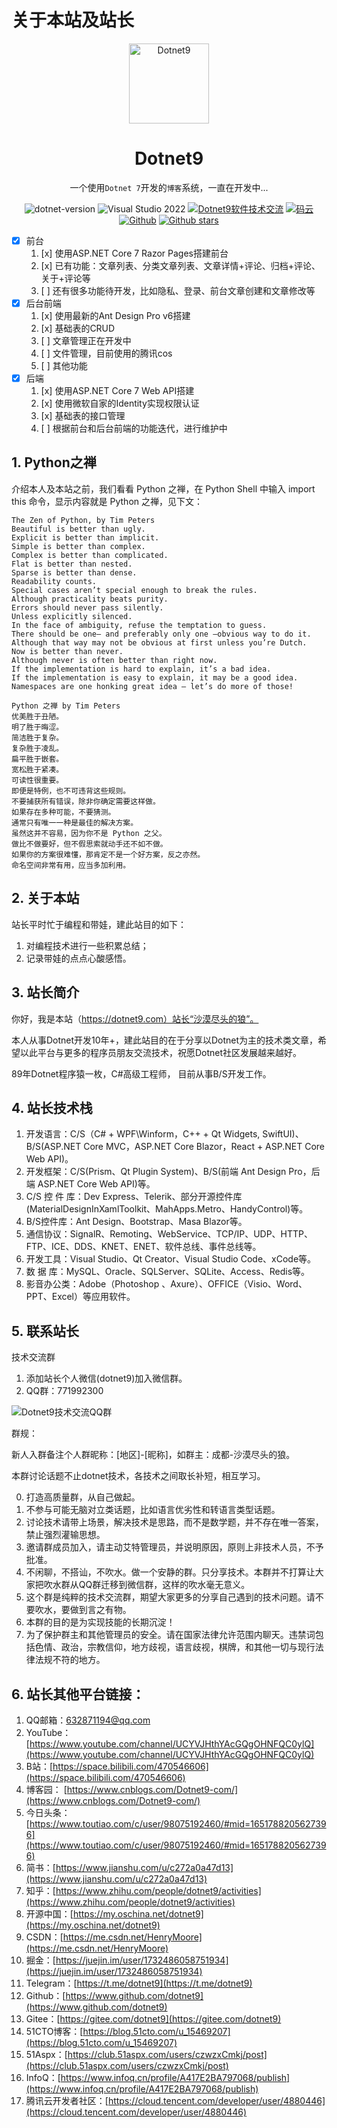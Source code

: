 # 关于本站及站长

<p align="center">
  <a href="https://dotnet9.com">
    <img src="https://img1.dotnet9.com/site/logo.png" width="128" height="128" alt="Dotnet9">
  </a>
</p>

<h1 align="center">Dotnet9</h1>

<div align="center">

一个使用`Dotnet 7`开发的`博客`系统，一直在开发中...

 ![dotnet-version](https://img.shields.io/badge/.NET%207.0-blue)  ![Visual Studio 2022](https://img.shields.io/badge/Visual%20Studio%20-2022-blueviolet)  <a target="_blank" href="https://qm.qq.com/cgi-bin/qm/qr?k=iL6egdGSGCMPezcUyzMPEcs9qsllgwr-&jump_from=webapi"><img border="0" src="https://pub.idqqimg.com/wpa/images/group.png" alt="Dotnet9软件技术交流" title="Dotnet9软件技术交流"></a> [![码云](https://img.shields.io/badge/Gitee-%E7%A0%81%E4%BA%91-orange)](https://gitee.com/dotnet9/Dotnet9)   [![Github](https://img.shields.io/badge/%20-github-%2324292e)](https://github.com/dotnet9/Dotnet9) [![Github stars](https://img.shields.io/github/stars/dotnet9/Dotnet9)](https://github.com/dotnet9/Dotnet9)

 </div>

- [x] 前台
  1. [x] 使用ASP.NET Core 7 Razor Pages搭建前台
  2. [x] 已有功能：文章列表、分类文章列表、文章详情+评论、归档+评论、关于+评论等
  3. [ ] 还有很多功能待开发，比如隐私、登录、前台文章创建和文章修改等
- [x] 后台前端
  1. [x] 使用最新的Ant Design Pro v6搭建
  2. [x] 基础表的CRUD
  3. [ ] 文章管理正在开发中
  4. [ ] 文件管理，目前使用的腾讯cos
  5. [ ] 其他功能
- [x] 后端
  1. [x] 使用ASP.NET Core 7 Web API搭建
  2. [x] 使用微软自家的Identity实现权限认证
  3. [x] 基础表的接口管理
  4. [ ] 根据前台和后台前端的功能迭代，进行维护中

## 1. Python之禅

介绍本人及本站之前，我们看看 Python 之禅，在 Python Shell 中输入 import this 命令，显示内容就是 Python 之禅，见下文：

```shell
The Zen of Python, by Tim Peters
Beautiful is better than ugly.
Explicit is better than implicit.
Simple is better than complex.
Complex is better than complicated.
Flat is better than nested.
Sparse is better than dense.
Readability counts.
Special cases aren’t special enough to break the rules.
Although practicality beats purity.
Errors should never pass silently.
Unless explicitly silenced.
In the face of ambiguity, refuse the temptation to guess.
There should be one– and preferably only one –obvious way to do it.
Although that way may not be obvious at first unless you’re Dutch.
Now is better than never.
Although never is often better than right now.
If the implementation is hard to explain, it’s a bad idea.
If the implementation is easy to explain, it may be a good idea.
Namespaces are one honking great idea — let’s do more of those!
```

```shell
Python 之禅 by Tim Peters
优美胜于丑陋。
明了胜于晦涩。
简洁胜于复杂。
复杂胜于凌乱。
扁平胜于嵌套。
宽松胜于紧凑。
可读性很重要。
即便是特例，也不可违背这些规则。
不要捕获所有错误，除非你确定需要这样做。
如果存在多种可能，不要猜测。
通常只有唯一一种是最佳的解决方案。
虽然这并不容易，因为你不是 Python 之父。
做比不做要好，但不假思索就动手还不如不做。
如果你的方案很难懂，那肯定不是一个好方案，反之亦然。
命名空间非常有用，应当多加利用。
```

## 2. 关于本站

站长平时忙于编程和带娃，建此站目的如下：

1. 对编程技术进行一些积累总结；
2. 记录带娃的点点心酸感悟。

## 3. 站长简介

你好，我是本站（https://dotnet9.com）站长“沙漠尽头的狼”。

本人从事Dotnet开发10年+，建此站目的在于分享以Dotnet为主的技术类文章，希望以此平台与更多的程序员朋友交流技术，祝愿Dotnet社区发展越来越好。 

89年Dotnet程序猿一枚，C#高级工程师， 目前从事B/S开发工作。

## 4. 站长技术栈

1. 开发语言：C/S（C# + WPF\Winform，C++ + Qt Widgets, SwiftUI)、B/S(ASP.NET Core MVC，ASP.NET Core Blazor，React + ASP.NET Core Web API)。
2. 开发框架：C/S(Prism、Qt Plugin System)、B/S(前端 Ant Design Pro，后端 ASP.NET Core Web API)等。
3. C/S 控 件 库：Dev Express、Telerik、部分开源控件库(MaterialDesignInXamlToolkit、MahApps.Metro、HandyControl)等。
4. B/S控件库：Ant Design、Bootstrap、Masa Blazor等。
5. 通信协议：SignalR、Remoting、WebService、TCP/IP、UDP、HTTP、FTP、ICE、DDS、KNET、ENET、软件总线、事件总线等。
6. 开发工具：Visual Studio、Qt Creator、Visual Studio Code、xCode等。
7. 数 据 库：MySQL、Oracle、SQLServer、SQLite、Access、Redis等。
8. 影音办公类：Adobe（Photoshop 、Axure）、OFFICE（Visio、Word、PPT、Excel）等应用软件。

## 5. 联系站长

技术交流群

1. 添加站长个人微信(dotnet9)加入微信群。
2. QQ群：771992300

![Dotnet9技术交流QQ群](https://img1.dotnet9.com/site/qqgoup1.png)

群规：

新人入群备注个人群昵称：[地区]-[昵称]，如群主：成都-沙漠尽头的狼。

本群讨论话题不止dotnet技术，各技术之间取长补短，相互学习。

0. 打造高质量群，从自己做起。
1. 不参与可能无脑对立类话题，比如语言优劣性和转语言类型话题。
2. 讨论技术请带上场景，解决技术是思路，而不是数学题，并不存在唯一答案，禁止强烈灌输思想。
3. 邀请群成员加入，请主动艾特管理员，并说明原因，原则上非技术人员，不予批准。
4. 不闲聊，不搭讪，不吹水。做一个安静的群。只分享技术。本群并不打算让大家把吹水群从QQ群迁移到微信群，这样的吹水毫无意义。
5. 这个群是纯粹的技术交流群，期望大家更多的分享自己遇到的技术问题。请不要吹水，要做到言之有物。 
6. 本群的目的是为实现技能的长期沉淀！
7. 为了保护群主和其他管理员的安全。请在国家法律允许范围内聊天。违禁词包括色情、政治，宗教信仰，地方歧视，语言歧视，棋牌，和其他一切与现行法律法规不符的地方。

## 6. 站长其他平台链接：

1. QQ邮箱：[632871194@qq.com](https://mail.qq.com/cgi-bin/qm_share?t=qm_mailme&email=632871194@qq.com)
2. YouTube：[https://www.youtube.com/channel/UCYVJHthYAcGQgOHNFQC0ylQ](https://www.youtube.com/channel/UCYVJHthYAcGQgOHNFQC0ylQ)
3. B站：[https://space.bilibili.com/470546606](https://space.bilibili.com/470546606)
4. 博客园： [https://www.cnblogs.com/Dotnet9-com/](https://www.cnblogs.com/Dotnet9-com/)
5. 今日头条： [https://www.toutiao.com/c/user/98075192460/#mid=1651788205627396](https://www.toutiao.com/c/user/98075192460/#mid=1651788205627396)
6. 简书：[https://www.jianshu.com/u/c272a0a47d13](https://www.jianshu.com/u/c272a0a47d13)
7. 知乎：[https://www.zhihu.com/people/dotnet9/activities](https://www.zhihu.com/people/dotnet9/activities)
8. 开源中国：[https://my.oschina.net/dotnet9](https://my.oschina.net/dotnet9)
9. CSDN：[https://me.csdn.net/HenryMoore](https://me.csdn.net/HenryMoore)
10. 掘金：[https://juejin.im/user/1732486058751934](https://juejin.im/user/1732486058751934)
11. Telegram：[https://t.me/dotnet9](https://t.me/dotnet9)
12. Github：[https://www.github.com/dotnet9](https://www.github.com/dotnet9)
13. Gitee：[https://gitee.com/dotnet9](https://gitee.com/dotnet9)
14. 51CTO博客：[https://blog.51cto.com/u_15469207](https://blog.51cto.com/u_15469207)
15. 51Aspx：[https://club.51aspx.com/users/czwzxCmkj/post](https://club.51aspx.com/users/czwzxCmkj/post)
16. InfoQ：[https://www.infoq.cn/profile/A417E2BA797068/publish](https://www.infoq.cn/profile/A417E2BA797068/publish)
17. 腾讯云开发者社区：[https://cloud.tencent.com/developer/user/4880446](https://cloud.tencent.com/developer/user/4880446)